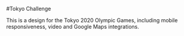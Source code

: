 #Tokyo Challenge

This is a design for the Tokyo 2020 Olympic Games, including mobile responsiveness, video and Google Maps integrations.

